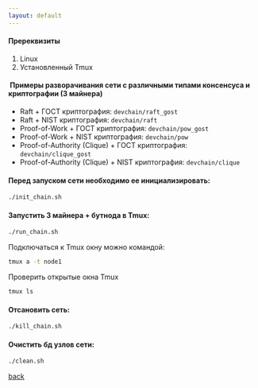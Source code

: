 ```yaml
---
layout: default
---
```


#### Пререквизиты
1. Linux
2. Установленный Tmux


####  Примеры разворачивания сети c различными типами консенсуса и криптографии (3 майнера)
- Raft + ГОСТ криптография: `devchain/raft_gost`
- Raft + NIST криптография: `devchain/raft`
- Proof-of-Work + ГОСТ криптография: `devchain/pow_gost`
-  Proof-of-Work + NIST криптография: `devchain/pow`
- Proof-of-Authority (Clique) + ГОСТ криптография: `devchain/clique_gost`
-  Proof-of-Authority (Clique) + NIST криптография: `devchain/clique`

#### Перед запуском сети необходимо ее инициализировать:

```sh
./init_chain.sh
```

#### Запустить 3 майнера + бутнода в Tmux:
```sh
./run_chain.sh
```
Подключаться к Tmux окну можно командой:
```sh
tmux a -t node1
```
Проверить открытые окна Tmux
```sh
tmux ls
```
#### Отсановить сеть:
```sh
./kill_chain.sh
```
#### Очистить бд узлов сети:
```sh
./clean.sh
```

[back](./)
